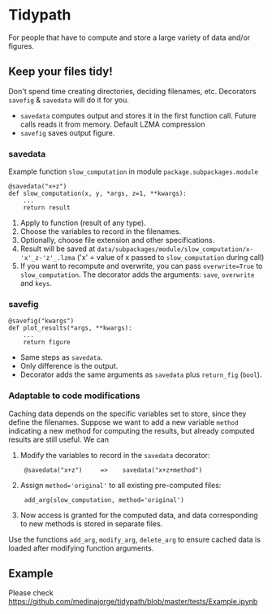 # Tidypath

For people that have to compute and store a large variety of data and/or figures.

## Keep your files tidy!

Don't spend time creating directories, deciding filenames, etc. Decorators `savefig` & `savedata` will do it for you.

- `savedata` computes output and stores it in the first function call. Future calls reads it from memory. Default LZMA compression
- `savefig`  saves output figure.

### savedata
Example function `slow_computation` in module `package.subpackages.module`
```
@savedata("x+z")
def slow_computation(x, y, *args, z=1, **kwargs):
    ...
    return result
```
1. Apply to function (result of any type).
2. Choose the variables to record in the filenames.
3. Optionally, choose file extension and other specifications.
4. Result will be saved at `data/subpackages/module/slow_computation/x-'x'_z-'z'_.lzma` ('x' = value of x passed to `slow_computation` during call)
5. If you want to recompute and overwrite, you can pass `overwrite=True` to `slow_computation`. The decorator adds the arguments: `save`, `overwrite` and `keys`.

### savefig
```
@savefig("kwargs")
def plot_results(*args, **kwargs):
    ...
    return figure
```
- Same steps as  `savedata`.
- Only difference is the output.
- Decorator adds the same arguments as `savedata` plus `return_fig` (`bool`).

### Adaptable to code modifications
Caching data depends on the specific variables set to store, since they define the filenames. Suppose we want to add a new variable `method` indicating a new method for computing the results, but already computed results are still useful. We can

1. Modify the variables to record in the `savedata` decorator:

        @savedata("x+z")     =>    savedata("x+z+method")

1. Assign `method='original'` to all existing pre-computed files:

        add_arg(slow_computation, method='original')
    
3. Now access is granted for the computed data, and data corresponding to new methods is stored in separate files.

Use the functions `add_arg`, `modify_arg`, `delete_arg` to ensure cached data is loaded after modifying function arguments.

## Example
Please check https://github.com/medinajorge/tidypath/blob/master/tests/Example.ipynb
